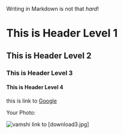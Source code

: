 Writing in Markdown is not that _hard_!


# This is Header Level 1  
## This is Header Level 2
### This is Header Level 3
#### This is Header Level 4      



this is link to [Google](https://www.google.co.in)

Your Photo:

![vamshi](download3.jpg)
link to [download3.jpg]

